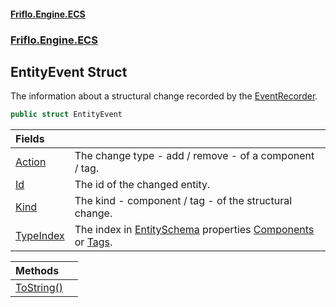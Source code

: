 #### [Friflo.Engine.ECS](index.md#'index')
### [Friflo.Engine.ECS](Friflo.Engine.ECS.md#'Friflo.Engine.ECS')

## EntityEvent Struct

The information about a structural change recorded by the [EventRecorder](EventRecorder.md#'Friflo.Engine.ECS.EventRecorder').

```csharp
public struct EntityEvent
```

| Fields | |
| :--- | :--- |
| [Action](EntityEvent.Action.md#'Friflo.Engine.ECS.EntityEvent.Action') | The change type - add / remove - of a component / tag. |
| [Id](EntityEvent.Id.md#'Friflo.Engine.ECS.EntityEvent.Id') | The id of the changed entity. |
| [Kind](EntityEvent.Kind.md#'Friflo.Engine.ECS.EntityEvent.Kind') | The kind - component / tag - of the structural change. |
| [TypeIndex](EntityEvent.TypeIndex.md#'Friflo.Engine.ECS.EntityEvent.TypeIndex') | The index in [EntitySchema](EntitySchema.md#'Friflo.Engine.ECS.EntitySchema') properties [Components](EntitySchema.Components.md#'Friflo.Engine.ECS.EntitySchema.Components') or [Tags](EntitySchema.Tags.md#'Friflo.Engine.ECS.EntitySchema.Tags'). |

| Methods | |
| :--- | :--- |
| [ToString()](EntityEvent.ToString().md#'Friflo.Engine.ECS.EntityEvent.ToString()') | |
